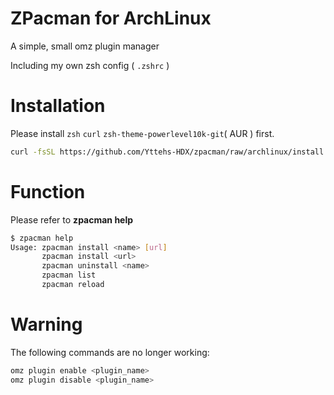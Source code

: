 # ZPacman for ArchLinux

A simple, small omz plugin manager

Including my own zsh config ( `.zshrc` )

# Installation

Please install `zsh` `curl` `zsh-theme-powerlevel10k-git`( AUR ) first.

```bash
curl -fsSL https://github.com/Yttehs-HDX/zpacman/raw/archlinux/install.sh | bash
```

# Function

Please refer to **zpacman help**

```bash
$ zpacman help
Usage: zpacman install <name> [url]
       zpacman install <url>
       zpacman uninstall <name>
       zpacman list
       zpacman reload
```

# Warning

The following commands are no longer working:

```bash
omz plugin enable <plugin_name>
omz plugin disable <plugin_name>
```
